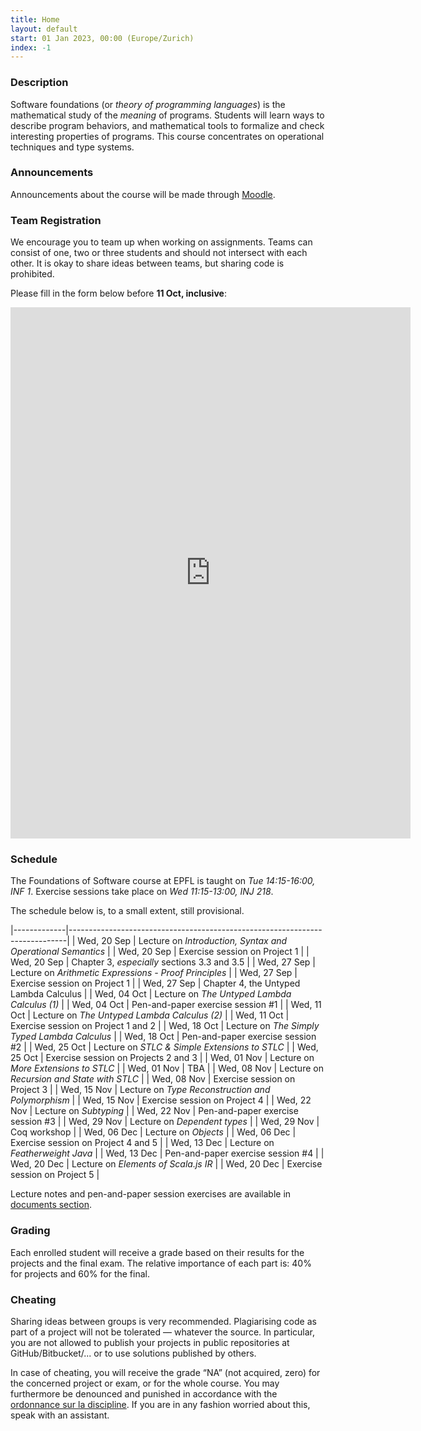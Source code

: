 ```yaml
---
title: Home
layout: default
start: 01 Jan 2023, 00:00 (Europe/Zurich)
index: -1
---
```


### Description

Software foundations (or *theory of programming languages*) is the mathematical study of the *meaning* of programs. Students will learn ways to describe program behaviors, and mathematical tools to formalize and check interesting properties of programs. This course concentrates on operational techniques and type systems.

### Announcements

Announcements about the course will be made through [Moodle](https://moodle.epfl.ch/course/view.php?id=8061).

### Team Registration

We encourage you to team up when working on assignments. Teams can consist of one, two or three students and should not intersect with each other. It is okay to share ideas between teams, but sharing code is prohibited.

Please fill in the form below before __11 Oct, inclusive__:

<iframe src="https://docs.google.com/forms/d/e/1FAIpQLSfPuM5P7_q9aizJcty8nd-KIDpAmiiIOA7L9BWBFHEeN1QQ4Q/viewform?embedded=true" width="640" height="850" frameborder="0" marginheight="0" marginwidth="0">Loading…</iframe>

### Schedule

The Foundations of Software course at EPFL is taught on *Tue 14:15-16:00, INF 1*.
Exercise sessions take place on *Wed 11:15-13:00, INJ 218*.

The schedule below is, to a small extent, still provisional.

|-------------|-----------------------------------------------------------------------------|
| Wed, 20 Sep | Lecture on *Introduction, Syntax and Operational Semantics* |
| Wed, 20 Sep | Exercise session on Project 1 |
| Wed, 20 Sep | Chapter 3, *especially* sections 3.3 and 3.5 |
| Wed, 27 Sep | Lecture on *Arithmetic Expressions - Proof Principles* |
| Wed, 27 Sep | Exercise session on Project 1 |
| Wed, 27 Sep | Chapter 4, the Untyped Lambda Calculus |
| Wed, 04 Oct | Lecture on *The Untyped Lambda Calculus (1)* |
| Wed, 04 Oct | Pen-and-paper exercise session #1 |
| Wed, 11 Oct | Lecture on *The Untyped Lambda Calculus (2)* |
| Wed, 11 Oct | Exercise session on Project 1 and 2 |
| Wed, 18 Oct | Lecture on *The Simply Typed Lambda Calculus* |
| Wed, 18 Oct | Pen-and-paper exercise session #2 |
| Wed, 25 Oct | Lecture on *STLC & Simple Extensions to STLC* |
| Wed, 25 Oct | Exercise session on Projects 2 and 3 |
| Wed, 01 Nov | Lecture on *More Extensions to STLC* |
| Wed, 01 Nov | TBA |
| Wed, 08 Nov | Lecture on *Recursion and State with STLC* |
| Wed, 08 Nov | Exercise session on Project 3 |
| Wed, 15 Nov | Lecture on *Type Reconstruction and Polymorphism* |
| Wed, 15 Nov | Exercise session on Project 4 |
| Wed, 22 Nov | Lecture on *Subtyping* |
| Wed, 22 Nov | Pen-and-paper exercise session #3 |
| Wed, 29 Nov | Lecture on *Dependent types* |
| Wed, 29 Nov | Coq workshop |
| Wed, 06 Dec | Lecture on *Objects* |
| Wed, 06 Dec | Exercise session on Project 4 and 5 |
| Wed, 13 Dec | Lecture on *Featherweight Java* |
| Wed, 13 Dec | Pen-and-paper exercise session #4 |
| Wed, 20 Dec | Lecture on *Elements of Scala.js IR* |
| Wed, 20 Dec | Exercise session on Project 5 |


Lecture notes and pen-and-paper session exercises are available in [documents section](/documents.html).

### Grading

Each enrolled student will receive a grade based on their results for the
projects and the final exam. The relative importance of each part is: 40% for
projects and 60% for the final.

### Cheating

Sharing ideas between groups is very recommended. Plagiarising code as part of a project will not be tolerated — whatever the source. In particular, you are not allowed to publish your projects in public repositories at GitHub/Bitbucket/... or to use solutions published by others.

In case of cheating, you will receive the grade “NA” (not acquired, zero) for the concerned project or exam, or for the whole course. You may furthermore be denounced and punished in accordance with the [ordonnance sur la discipline](http://www.admin.ch/ch/f/rs/4/414.138.2.fr.pdf). If you are in any fashion worried about this, speak with an assistant.